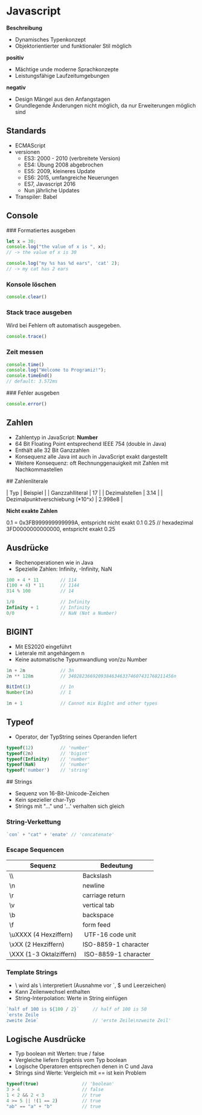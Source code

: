 # Javascript

**Beschreibung**
- Dynamisches Typenkonzept
- Objektorientierter und funktionaler Stil möglich


**positiv**

- Mächtige unde moderne Sprachkonzepte
- Leistungsfähige Laufzeitumgebungen

**negativ**

- Design Mängel aus den Anfangstagen
- Grundlegende Änderungen nicht möglich, da nur Erweiterungen möglich sind

## Standards

- ECMAScript
- versionen
	- ES3: 2000 - 2010 (verbreitete Version)
	- ES4: Übung 2008 abgebrochen
	- ES5: 2009, kleineres Update
	- ES6: 2015, umfangreiche Neuerungen
	- ES7, Javascript 2016
	- Nun jährliche Updates
- Transpiler: Babel


## Console

### Formatiertes ausgeben

```javascript
let x = 30;
console.log("the value of x is ", x);
// -> the value of x is 30

console.log("my %s has %d ears", 'cat' 2);
// -> my cat has 2 ears
```


### Konsole löschen

```javascript
console.clear()
```

### Stack trace ausgeben

Wird bei Fehlern oft automatisch ausgegeben.

```javascript
console.trace()
```

### Zeit messen

```javascript
console.time()
console.log("Welcome to Programiz!");
console.timeEnd()
// default: 3.572ms
```

### Fehler ausgeben

```javascript
console.error()
```

## Zahlen

- Zahlentyp in JavaScript: **Number**
- 64 Bit Floating Point entsprechend IEEE 754 (double in Java)
- Enthält alle 32 Bit Ganzzahlen
- Konsequenz alle Java int auch in JavaScript exakt dargestellt
- Weitere Konsequenz: oft Rechnunggenauigkeit mit Zahlen mit Nachkommastellen

## Zahlenliterale

| Typ | Beispiel |
| Ganzzahlliteral | 17 |
| Dezimalstellen | 3.14 |
| Dezimalpunktverschiebung (*10^x) | 2.998e8 |

**Nicht exakte Zahlen**

0.1 = 0x3FB999999999999A, entspricht nicht exakt 0.1
0.25 // hexadezimal 3FD0000000000000, entspricht exakt 0.25

## Ausdrücke

- Rechenoperationen wie in Java
- Spezielle Zahlen: Infinity, -Infinity, NaN

```javascript
100 + 4 * 11 		// 114
(100 + 4) * 11 		// 1144
314 % 100 			// 14

1/0					// Infinity
Infinity + 1		// Infinity
0/0					// NaN (Not a Number)
```

## BIGINT

- Mit ES2020 eingeführt
- Lieterale mit angehängem n
- Keine automatische Typumwandlung von/zu Number

```javascript
1n + 2n				// 3n
2n ** 128n			// 340282366920938463463374607431768211456n

BitInt(1)			// 1n
Number(1n)			// 1

1n + 1				// Cannot mix BigInt and other types
```

## Typeof

- Operator, der TypString seines Operanden liefert

```javascript
typeof(12)			// 'number'
typeof(2n)			// 'bigint'
typeof(Infinity)	// 'number'
typeof(NaN)			// 'number'
typeof('number')	// 'string'
```

## Strings

- Sequenz von 16-Bit-Unicode-Zeichen
- Kein spezieller char-Typ
- Strings mit "..." und '...' verhalten sich gleich

### String-Verkettung

```javascript
`con` + "cat" + 'enate' // 'concatenate'
```

### Escape Sequencen

| Sequenz | Bedeutung |
|--|--|
| \\\\ | Backslash |
| \\n | newline |
| \\r | carriage return |
| \\v | vertical tab |
| \\b | backspace |
| \\f | form feed |
| \\uXXXX (4 Hexziffern) | UTF-16 code unit |
| \\xXX (2 Hexziffern) | ISO-8859-1 character |
| \\XXX (1-3 Oktalziffern) | ISO-8859-1 character | 

### Template Strings

- \\ wird als \\ interpretiert (Ausnahme vor `, $ und Leerzeichen)
- Kann Zeilenwechsel enthalten
- String-Interpolation: Werte in String einfügen

```javascript 
`half of 100 is ${100 / 2}`		// half of 100 is 50
`erste Zeile
zweite Zeie`					// 'erste Zeile\nzweite Zeil'
```


## Logische Ausdrücke

- Typ boolean mit Werten: true / false
- Vergleiche liefern Ergebnis vom Typ boolean
- Logische Operatoren entsprechen denen in C und Java
- Strings sind Werte: Vergleich mit == ist kein Problem

```javascript
typeof(true)				// 'boolean'
3 > 4						// false
1 < 2 && 2 < 3				// true
4 >= 5 || !(1 == 2)			// true
"ab" == "a" + "b"			// true
```